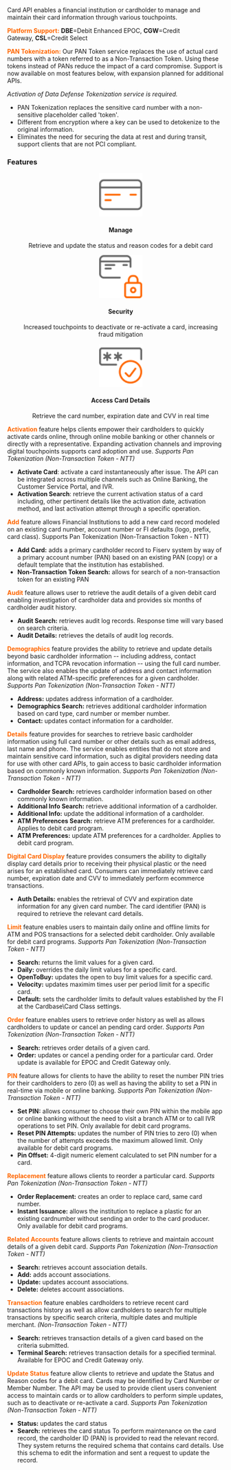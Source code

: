  Card API enables a financial institution or cardholder to manage and maintain their card information through various touchpoints.

<span style="color:#ff6600;">**Platform Support:**</span> **DBE**=Debit Enhanced EPOC, **CGW**=Credit Gateway, **CSL**=Credit Select 


<span style="color:#ff6600;">**PAN Tokenization:**</span> Our PAN Token service replaces the use of actual card numbers with a token referred to as a Non-Transaction Token. Using these tokens instead of PANs reduce the impact of a card compromise. Support is now available on most features below, with expansion planned for additional APIs.

*Activation of Data Defense Tokenization service is required.*

   * PAN Tokenization replaces the sensitive card number with a non-sensitive placeholder called 'token'.
   * Different from encryption where a key can be used to detokenize to the original information.
   * Eliminates the need for securing the data at rest and during transit, support clients that are not PCI compliant.

### Features

<style>
.col-md-4 ul li {
    list-style: none;
}
</style>

<div class="row" style="text-align:center;" markdown=1>
<div class="col-md-4" markdown=1>

*   ![](assets/images/manage-card.png)
    
    #### Manage
    
    Retrieve and update the status and reason codes for a debit card

</div>
<div class="col-md-4" markdown=1>

*   ![](assets/images/security-card.png)
    
    #### Security
    
    Increased touchpoints to deactivate or re-activate a card, increasing fraud mitigation

</div>
<div class="col-md-4" markdown=1>

*   ![](assets/images/access-card.png)
    
    #### Access Card Details
    
    Retrieve the card number, expiration date and CVV in real time
    
</div>
</div>

<span style="color:#ff6600;">**Activation**</span> feature helps clients empower their cardholders to quickly activate cards online, through online mobile banking or other channels or directly with a representative. Expanding activation channels and improving digital touchpoints supports card adoption and use. *Supports Pan Tokenization (Non-Transaction Token - NTT)*

   * **Activate Card**: activate a card instantaneously after issue. The API can be integrated across multiple channels such as Online Banking, the Customer Service Portal, and IVR.
   * **Activation Search**: retrieve the current activation status of a card including, other pertinent details like the activation date, activation method, and last activation attempt through a specific operation.
 
<span style="color:#ff6600;">**Add**</span> feature allows Financial Institutions to add a new card record modeled on an existing card number, account number or FI defaults (logo, prefix, card class). Supports Pan Tokenization (Non-Transaction Token - NTT)

   * **Add Card:** adds a primary cardholder record to Fiserv system by way of a primary account number (PAN) based on an existing PAN (copy) or a default template that the institution has established.
   * **Non-Transaction Token Search:** allows for search of a non-transaction token for an existing PAN 
 

<span style="color:#ff6600;">**Audit**</span> feature allows user to retrieve the audit details of a given debit card enabling investigation of cardholder data and provides six months of cardholder audit history. 

   * **Audit Search:** retrieves audit log records. Response time will vary based on search criteria. 
   * **Audit Details:** retrieves the details of audit log records.
 

<span style="color:#ff6600;">**Demographics**</span> feature provides the ability to retrieve and update details beyond basic cardholder information -- including address, contact information, and TCPA revocation information -- using the full card number. The service also enables the update of address and contact information along with related ATM-specific preferences for a given cardholder.  _Supports Pan Tokenization (Non-Transaction Token - NTT)_

   * **Address:** updates address information of a cardholder.
   * **Demographics Search:** retrieves additional cardholder information based on card type, card number or member number.
   * **Contact:** updates contact information for a cardholder.
 

<span style="color:#ff6600;">**Details**</span> feature provides for searches to retrieve basic cardholder information using full card number or other details such as email address, last name and phone. The service enables entities that do not store and maintain sensitive card information, such as digital providers needing data for use with other card APIs, to gain access to basic cardholder information based on commonly known information. _Supports Pan Tokenization (Non-Transaction Token - NTT)_

   * **Cardholder Search:** retrieves cardholder information based on other commonly known information. 
   * **Additional Info Search:** retrieve additional information of a cardholder.
   * **Additional Info:** update the additional information of a cardholder.
   * **ATM Preferences Search:** retrieve  ATM preferences for a cardholder. Applies to debit card program.
   * **ATM Preferences:** update ATM preferences for a cardholder. Applies to debit card program.
 

<span style="color:#ff6600;">**Digital Card Display**</span> feature provides consumers the ability to digitally display card details prior to receiving their physical plastic or the need arises for an established card.​ Consumers can immediately retrieve card number, expiration date and CVV to immediately perform ecommerce transactions.

   * **Auth Details:** enables the retrieval of CVV and expiration date information for any given card number.
The card identifier (PAN) is required to retrieve the relevant card details.

 

<span style="color:#ff6600;">**Limit**</span> feature enables users to maintain daily online and offline limits for ATM and POS transactions for a selected debit cardholder. Only available for debit card programs. _Supports Pan Tokenization (Non-Transaction Token - NTT)_

   * **Search:** returns the limit values for a given card.
   * **Daily:** overrides the daily limit values for a specific card.
   * **OpenToBuy:** updates the open to buy limit values for a specific card.
   * **Velocity:** updates maximim times user per period limit for a specific card.
   * **Default:** sets the cardholder limits to default values established by the FI at the Cardbase\Card Class settings.
 

<span style="color:#ff6600;">**Order**</span> feature enables users to retrieve order history as well as allows cardholders to update or cancel an pending card order. _Supports Pan Tokenization (Non-Transaction Token - NTT)_
   * **Search:** retrieves order details of a given card.
   * **Order:** updates or cancel a pending order for a particular card. Order update is available for EPOC and Credit Gateway only. 
 

<span style="color:#ff6600;">**PIN**</span> feature allows for clients to have the ability to reset the number PIN tries for their cardholders to zero (0) as well as having the ability to set a PIN in real-time via mobile or online banking. _Supports Pan Tokenization (Non-Transaction Token - NTT)_

   * **Set PIN:** allows consumer to choose their own PIN within the mobile app or online banking without the need to visit a branch ATM or to call IVR operations to set PIN. Only available for debit card programs. 
   * **Reset PIN Attempts:** updates the number of PIN tries to zero (0) when the number of attempts exceeds the maximum allowed limit. Only available for debit card programs. 
   * **Pin Offset:** 4-digit numeric element calculated to set PIN number for a card.
 

<span style="color:#ff6600;">**Replacement**</span> feature allows clients to reorder a particular card. _Supports Pan Tokenization (Non-Transaction Token - NTT)_

   * **Order Replacement:**  creates an order to replace card, same card number.
   * **Instant Issuance:** allows the institution to replace a plastic for an existing cardnumber without sending an order to the card producer. Only available for debit card programs. 
 

<span style="color:#ff6600;">**Related Accounts**</span> feature allows clients to retrieve and maintain account details of a given debit card. _Supports Pan Tokenization (Non-Transaction Token - NTT)_

   * **Search:**  retrieves account association details.
   * **Add:**  adds account associations.
   * **Update:**  updates account associations.
   * **Delete:** deletes account associations.
 

<span style="color:#ff6600;">**Transaction**</span> feature enables cardholders to retrieve recent card transactions history as well as allow cardholders to search for multiple transactions by specific search criteria, multiple dates and multiple merchant. _(Non-Transaction Token - NTT)_

   * **Search:** retrieves transaction details of a given card based on the criteria submitted. 
   * **Terminal Search:** retrieves transaction details for a specified terminal. Available for EPOC and Credit Gateway only.
 

<span style="color:#ff6600;">**Update Status**</span> feature allow clients to retrieve and update the Status and Reason codes for a debit card. Cards may be identified by Card Number or Member Number. The API may be used to provide client users convenient access to maintain cards or to allow cardholders to perform simple updates, such as to deactivate or re-activate a card. _Supports Pan Tokenization (Non-Transaction Token - NTT)_

   * **Status:** updates the card status
   * **Search:** retrieves the card status 
To perform maintenance on the card record, the cardholder ID (PAN) is provided to read the relevant record. They system returns the required schema that contains card details. Use this schema to edit the information and sent a request to update the record.

